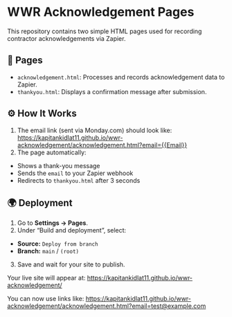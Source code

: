 # WWR Acknowledgement Pages

This repository contains two simple HTML pages used for recording contractor acknowledgements via Zapier.

## 🔗 Pages
- `acknowledgement.html`: Processes and records acknowledgement data to Zapier.
- `thankyou.html`: Displays a confirmation message after submission.

## ⚙️ How It Works
1. The email link (sent via Monday.com) should look like:
    https://kapitankidlat11.github.io/wwr-acknowledgement/acknowledgement.html?email={{Email}}
2. The page automatically:
- Shows a thank-you message
- Sends the `email` to your Zapier webhook
- Redirects to `thankyou.html` after 3 seconds

## 🌍 Deployment
1. Go to **Settings → Pages**.
2. Under “Build and deployment”, select:
- **Source:** `Deploy from branch`
- **Branch:** `main` / `(root)`
3. Save and wait for your site to publish.

Your live site will appear at: 
    https://kapitankidlat11.github.io/wwr-acknowledgement/

You can now use links like:
    https://kapitankidlat11.github.io/wwr-acknowledgement/acknowledgement.html?email=test@example.com
